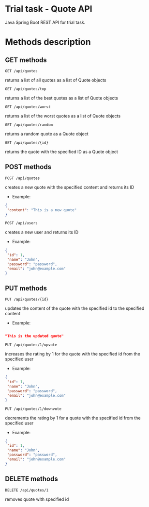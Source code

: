 # Trial task - Quote API
Java Spring Boot REST API for trial task.  

# Methods description
## GET methods
```
GET /api/quotes
```
returns a list of all quotes as a list of Quote objects
```
GET /api/quotes/top
 ```
returns a list of the best quotes as a list of Quote objects
```
GET /api/quotes/worst
```
returns a list of the worst quotes as a list of Quote objects
```
GET /api/quotes/random
```
returns a random quote as a Quote object
```
GET /api/quotes/{id}
```
returns the quote with the specified ID as a Quote object

## POST methods
```
POST /api/quotes
```
creates a new quote with the specified content and returns its ID
 * Example:
 ```json
{
  "content": "This is a new quote"
}
```
```
POST /api/users
```
creates a new user and returns its ID
 * Example:
 ```json
{
  "id": 1,
  "name": "John",
  "password": "password",
  "email": "john@example.com"
}
```

## PUT methods
```
PUT /api/quotes/{id}
```
updates the content of the quote with the specified id to the specified content
 * Example:
 ```json
 
"This is the updated quote"

```
```
PUT /api/quotes/1/upvote
```
increases the rating by 1 for the quote with the specified id from the specified user
 * Example:
 ```json
{
  "id": 1,
  "name": "John",
  "password": "password",
  "email": "john@example.com"
}
```
```
PUT /api/quotes/1/downvote
```
decrements the rating by 1 for a quote with the specified id from the specified user
 * Example:
 ```json
{
  "id": 1,
  "name": "John",
  "password": "password",
  "email": "john@example.com"
}
```

## DELETE methods
```
DELETE /api/quotes/1
```
removes quote with specified id
